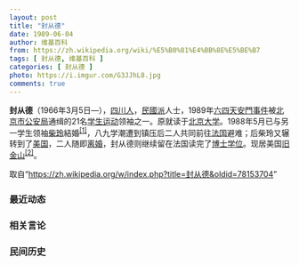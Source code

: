 ```yaml
---
layout: post
title: "封从德"
date: 1989-06-04
author: 维基百科
from: https://zh.wikipedia.org/wiki/%E5%B0%81%E4%BB%8E%E5%BE%B7
tags: [ 封从德, 维基百科 ]
categories: [ 封从德 ]
photo: https://i.imgur.com/G3JJhL8.jpg
comments: true
---
```

<div class="mw-parser-output">


<p><b>封从德</b>（1966年3月5日<span class="useeditintro" title="Template:BLP editintro">—</span>），<a href="/wiki/%E5%9B%9B%E5%B7%9D%E4%BA%BA" class="mw-redirect" title="四川人">四川人</a>，<a href="/wiki/%E6%B0%91%E5%9C%8B%E6%B4%BE" class="mw-redirect" title="民國派">民國派</a>人士，1989年<a href="/wiki/%E5%85%AD%E5%9B%9B%E5%A4%A9%E5%AE%89%E9%96%80%E4%BA%8B%E4%BB%B6" class="mw-redirect" title="六四天安門事件">六四天安門事件</a>被<a href="/wiki/%E5%8C%97%E4%BA%AC%E5%B8%82%E5%85%AC%E5%AE%89%E5%B1%80" title="北京市公安局">北京市公安局</a>通缉的21名<a href="/wiki/%E5%AD%B8%E7%94%9F%E9%81%8B%E5%8B%95" title="學生運動">学生运动</a>领袖之一。原就读于<a href="/wiki/%E5%8C%97%E4%BA%AC%E5%A4%A7%E5%AD%A6" title="北京大学">北京大学</a>。1988年5月已与另一学生领袖<a href="/wiki/%E6%9F%B4%E7%8E%B2" title="柴玲">柴玲</a>結婚<sup id="cite_ref-1" class="reference"><a href="#cite_note-1">[1]</a></sup>，八九学潮遭到镇压后二人共同前往<a href="/wiki/%E6%B3%95%E5%9B%BD" title="法国">法国</a>避难；后柴玲又辗转到了<a href="/wiki/%E7%BE%8E%E5%9B%BD" title="美国">美国</a>，二人随即<a href="/wiki/%E7%A6%BB%E5%A9%9A" title="离婚">离婚</a>，封从德则继续留在法国读完了<a href="/wiki/%E5%8D%9A%E5%A3%AB" title="博士">博士</a><a href="/wiki/%E5%AD%A6%E4%BD%8D" title="学位">学位</a>。现居美国<a href="/wiki/%E6%97%A7%E9%87%91%E5%B1%B1" title="旧金山">旧金山</a><sup id="cite_ref-2" class="reference"><a href="#cite_note-2">[2]</a></sup>。
</p>
</div><!--esi <esi:include src="/esitest-fa8a495983347898/content" /> --><noscript><img src="//zh.wikipedia.org/wiki/Special:CentralAutoLogin/start?type=1x1" alt="" title="" width="1" height="1" style="border: none; position: absolute;"></noscript>
<div class="printfooter" data-nosnippet="">取自“<a dir="ltr" href="https://zh.wikipedia.org/w/index.php?title=封从德&amp;oldid=78153704">https://zh.wikipedia.org/w/index.php?title=封从德&amp;oldid=78153704</a>”</div><div id="recent-news"><h3>最近动态</h3><ul></ul></div><div id="open-opinion"><h3>相关言论</h3><ul></ul></div><div id="mjls-record"><h3>民间历史</h3><ul></ul></div>